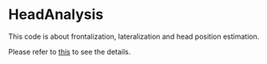 # HeadAnalysis

  This code is about frontalization, lateralization and head position estimation.
  
  Please refer to [this](https://emoy.kim/projects/head_analysis/) to see the details.
  
  
  

